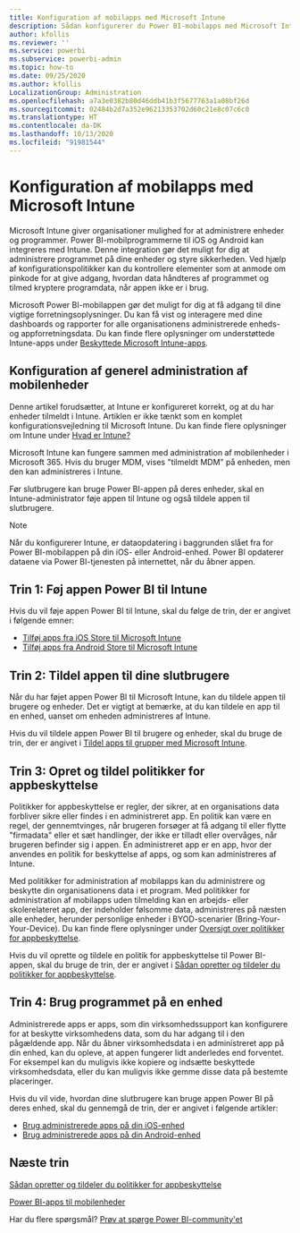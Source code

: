```yaml
---
title: Konfiguration af mobilapps med Microsoft Intune
description: Sådan konfigurerer du Power BI-mobilapps med Microsoft Intune. Dette omfatter, hvordan du tilføjer og installerer programmet. Og hvordan du opretter politikken for mobilapps til at styre sikkerheden.
author: kfollis
ms.reviewer: ''
ms.service: powerbi
ms.subservice: powerbi-admin
ms.topic: how-to
ms.date: 09/25/2020
ms.author: kfollis
LocalizationGroup: Administration
ms.openlocfilehash: a7a3e0382b80d46ddb41b3f5677763a1a08bf26d
ms.sourcegitcommit: 02484b2d7a352e96213353702d60c21e8c07c6c0
ms.translationtype: HT
ms.contentlocale: da-DK
ms.lasthandoff: 10/13/2020
ms.locfileid: "91981544"
---
```

# <a name="configure-mobile-apps-with-microsoft-intune"></a>Konfiguration af mobilapps med Microsoft Intune

Microsoft Intune giver organisationer mulighed for at administrere enheder og programmer. Power BI-mobilprogrammerne til iOS og Android kan integreres med Intune. Denne integration gør det muligt for dig at administrere programmet på dine enheder og styre sikkerheden. Ved hjælp af konfigurationspolitikker kan du kontrollere elementer som at anmode om pinkode for at give adgang, hvordan data håndteres af programmet og tilmed kryptere programdata, når appen ikke er i brug.

Microsoft Power BI-mobilappen gør det muligt for dig at få adgang til dine vigtige forretningsoplysninger. Du kan få vist og interagere med dine dashboards og rapporter for alle organisationens administrerede enheds- og appforretningsdata. Du kan finde flere oplysninger om understøttede Intune-apps under [Beskyttede Microsoft Intune-apps](/intune/apps/apps-supported-intune-apps).

## <a name="general-mobile-device-management-configuration"></a>Konfiguration af generel administration af mobilenheder

Denne artikel forudsætter, at Intune er konfigureret korrekt, og at du har enheder tilmeldt i Intune. Artiklen er ikke tænkt som en komplet konfigurationsvejledning til Microsoft Intune. Du kan finde flere oplysninger om Intune under [Hvad er Intune?](/intune/introduction-intune/)

Microsoft Intune kan fungere sammen med administration af mobilenheder i Microsoft 365. Hvis du bruger MDM, vises "tilmeldt MDM" på enheden, men den kan administreres i Intune.

Før slutbrugere kan bruge Power BI-appen på deres enheder, skal en Intune-administrator føje appen til Intune og også tildele appen til slutbrugere.

> [!NOTE]
> Når du konfigurerer Intune, er dataopdatering i baggrunden slået fra for Power BI-mobilappen på din iOS- eller Android-enhed. Power BI opdaterer dataene via Power BI-tjenesten på internettet, når du åbner appen.

## <a name="step-1-add-the-power-bi-app-to-intune"></a>Trin 1: Føj appen Power BI til Intune

Hvis du vil føje appen Power BI til Intune, skal du følge de trin, der er angivet i følgende emner:
- [Tilføj apps fra iOS Store til Microsoft Intune](/intune/apps/store-apps-ios)
- [Tilføj apps fra Android Store til Microsoft Intune](/intune/apps/store-apps-android)

## <a name="step-2-assign-the-app-to-your-end-users"></a>Trin 2: Tildel appen til dine slutbrugere

Når du har føjet appen Power BI til Microsoft Intune, kan du tildele appen til brugere og enheder. Det er vigtigt at bemærke, at du kan tildele en app til en enhed, uanset om enheden administreres af Intune.

Hvis du vil tildele appen Power BI til brugere og enheder, skal du bruge de trin, der er angivet i [Tildel apps til grupper med Microsoft Intune](/intune/apps/apps-deploy).

## <a name="step-3-create-and-assign-app-protection-policies"></a>Trin 3: Opret og tildel politikker for appbeskyttelse

Politikker for appbeskyttelse er regler, der sikrer, at en organisations data forbliver sikre eller findes i en administreret app. En politik kan være en regel, der gennemtvinges, når brugeren forsøger at få adgang til eller flytte "firmadata" eller et sæt handlinger, der ikke er tilladt eller overvåges, når brugeren befinder sig i appen. En administreret app er en app, hvor der anvendes en politik for beskyttelse af apps, og som kan administreres af Intune.

Med politikker for administration af mobilapps kan du administrere og beskytte din organisationens data i et program. Med politikker for administration af mobilapps uden tilmelding kan en arbejds- eller skolerelateret app, der indeholder følsomme data, administreres på næsten alle enheder, herunder personlige enheder i BYOD-scenarier (Bring-Your-Your-Device). Du kan finde flere oplysninger under [Oversigt over politikker for appbeskyttelse](/intune/apps/app-protection-policy).

Hvis du vil oprette og tildele en politik for appbeskyttelse til Power BI-appen, skal du bruge de trin, der er angivet i [Sådan opretter og tildeler du politikker for appbeskyttelse](/intune/apps/app-protection-policies).

## <a name="step-4-use-the-application-on-a-device"></a>Trin 4: Brug programmet på en enhed

Administrerede apps er apps, som din virksomhedssupport kan konfigurere for at beskytte virksomhedens data, som du har adgang til i den pågældende app. Når du åbner virksomhedsdata i en administreret app på din enhed, kan du opleve, at appen fungerer lidt anderledes end forventet. For eksempel kan du muligvis ikke kopiere og indsætte beskyttede virksomhedsdata, eller du kan muligvis ikke gemme disse data på bestemte placeringer.

Hvis du vil vide, hvordan dine slutbrugere kan bruge appen Power BI på deres enhed, skal du gennemgå de trin, der er angivet i følgende artikler:
- [Brug administrerede apps på din iOS-enhed](/intune-user-help/use-managed-apps-on-your-device-ios#how-do-i-get-managed-apps)
- [Brug administrerede apps på din Android-enhed](/intune-user-help/use-managed-apps-on-your-device-android)

## <a name="next-steps"></a>Næste trin

[Sådan opretter og tildeler du politikker for appbeskyttelse](/intune/app-protection-policies) 

[Power BI-apps til mobilenheder](../consumer/mobile/mobile-apps-for-mobile-devices.md)  

Har du flere spørgsmål? [Prøv at spørge Power BI-community'et](https://community.powerbi.com/)
